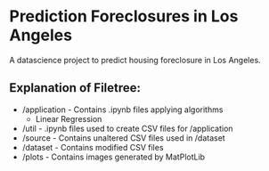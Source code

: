 # Prediction Foreclosures in Los Angeles
A datascience project to predict housing foreclosure in Los Angeles.

## Explanation of Filetree:
* /application - Contains .ipynb files applying algorithms
  - Linear Regression
* /util - .ipynb files used to create CSV files for /application
* /source - Contains unaltered CSV files used in /dataset
* /dataset - Contains modified CSV files
* /plots - Contains images generated by MatPlotLib
